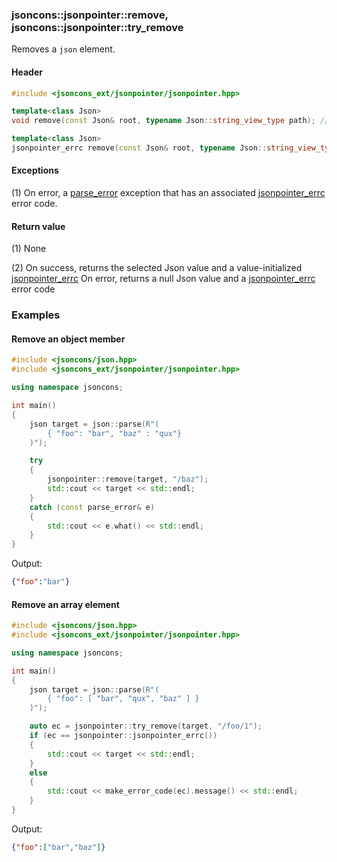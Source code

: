 ### jsoncons::jsonpointer::remove, jsoncons::jsonpointer::try_remove

Removes a `json` element.

#### Header
```c++
#include <jsoncons_ext/jsonpointer/jsonpointer.hpp>

template<class Json>
void remove(const Json& root, typename Json::string_view_type path); // (1)

template<class Json>
jsonpointer_errc remove(const Json& root, typename Json::string_view_type path); // (2)
```

#### Exceptions

(1) On error, a [parse_error](../parse_error.md) exception that has an associated [jsonpointer_errc](jsonpointer_errc.md) error code.

#### Return value

(1) None

(2) On success, returns the selected Json value and a value-initialized [jsonpointer_errc](jsonpointer_errc.md)
On error, returns a null Json value and a [jsonpointer_errc](jsonpointer_errc.md) error code 

### Examples

#### Remove an object member

```c++
#include <jsoncons/json.hpp>
#include <jsoncons_ext/jsonpointer/jsonpointer.hpp>

using namespace jsoncons;

int main()
{
    json target = json::parse(R"(
        { "foo": "bar", "baz" : "qux"}
    )");

    try
    {
        jsonpointer::remove(target, "/baz");
        std::cout << target << std::endl;
    }
    catch (const parse_error& e)
    {
        std::cout << e.what() << std::endl;
    }
}
```
Output:
```json
{"foo":"bar"}
```

#### Remove an array element

```c++
#include <jsoncons/json.hpp>
#include <jsoncons_ext/jsonpointer/jsonpointer.hpp>

using namespace jsoncons;

int main()
{
    json target = json::parse(R"(
        { "foo": [ "bar", "qux", "baz" ] }
    )");

    auto ec = jsonpointer::try_remove(target, "/foo/1");
    if (ec == jsonpointer::jsonpointer_errc())
    {
        std::cout << target << std::endl;
    }
    else
    {
        std::cout << make_error_code(ec).message() << std::endl;
    }
}
```
Output:
```json
{"foo":["bar","baz"]}
```


